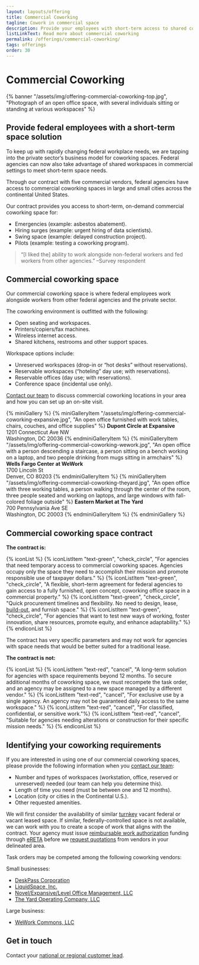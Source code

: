 ```yaml
---
layout: layouts/offering
title: Commercial Coworking
tagline: Cowork in commercial space
description: Provide your employees with short-term access to shared commercial office spaces where they can collaborate with teammates or other agencies
listLinkText: Read more about commercial coworking
permalink: /offerings/commercial-coworking/
tags: offerings
order: 30
---
```


# Commercial Coworking

{% banner "/assets/img/offering-commercial-coworking-top.jpg", "Photograph of an open office space, with several individuals sitting or standing at various workspaces" %}

## Provide federal employees with a short-term space solution

To keep up with rapidly changing federal workplace needs, we are tapping into the private sector’s business model for coworking spaces. Federal agencies can now also take advantage of shared workspaces in commercial settings to meet short-term space needs.

Through our contract with five commercial vendors, federal agencies have access to commercial coworking spaces in large and small cities across the continental United States.

Our contract provides you access to short-term, on-demand commercial coworking space for:

* Emergencies (example: asbestos abatement).
* Hiring surges (example: urgent hiring of data scientists).
* Swing space (example: delayed construction project).
* Pilots (example: testing a coworking program).

> “[I liked the] ability to work alongside non-federal workers and fed workers from other agencies.” –Survey respondent

## Commercial coworking space

Our commercial coworking space is where federal employees work alongside workers from other federal agencies and the private sector.

The coworking environment is outfitted with the following:

* Open seating and workspaces.
* Printers/copiers/fax machines.
* Wireless internet access.
* Shared kitchens, restrooms and other support spaces.

Workspace options include:

* Unreserved workspaces (drop-in or “hot desks” without reservations).
* Reservable workspaces (“hoteling” day use; with reservations).
* Reservable offices (day use; with reservations).
* Conference space (incidental use only).

[Contact our team](#get-in-touch) to discuss commercial coworking locations in your area and how you can set up an on-site visit.

{% miniGallery %}
  {% miniGalleryItem
    "/assets/img/offering-commercial-coworking-expansive.jpg",
    "An open office furnished with work tables, chairs, couches, and office supplies" %}
      <strong>Dupont Circle at Expansive</strong>
      <br>1201 Connecticut Ave NW
      <br>Washington, DC 20036
  {% endminiGalleryItem %}
  {% miniGalleryItem
    "/assets/img/offering-commercial-coworking-wework.jpg",
    "An open office with a person descending a staircase, a person sitting on a bench working on a laptop, and two people drinking from mugs sitting in armchairs" %}
    <strong>Wells Fargo Center at WeWork</strong>
    <br>1700 Lincoln St
    <br>Denver, CO 80203
  {% endminiGalleryItem %}
  {% miniGalleryItem
    "/assets/img/offering-commercial-coworking-theyard.jpg",
    "An open office with three working tables, a person walking through the center of the room, three people seated and working on laptops, and large windows with fall-colored foliage outside" %}
    <strong>Eastern Market at The Yard</strong>
    <br>700 Pennsylvania Ave SE
    <br>Washington, DC 20003
  {% endminiGalleryItem %}
{% endminiGallery %}


## Commercial coworking space contract

**The contract is:**

{% iconList %}
  {% iconListItem "text-green", "check_circle", "For agencies that need temporary access to commercial coworking spaces. Agencies occupy only the space they need to accomplish their mission and promote responsible use of taxpayer dollars." %}
  {% iconListItem "text-green", "check_circle", "A flexible, short–term agreement for federal agencies to gain access to a fully furnished, open concept, coworking office space in a commercial property." %}
  {% iconListItem "text-green", "check_circle", "Quick procurement timelines and flexibility. No need to design, lease, <a href='https://www.gsa.gov/reference/glossary?gsaredirect=glossary#build-out'>build-out</a>, and furnish space." %}
  {% iconListItem "text-green", "check_circle", "For agencies that want to test new ways of working, foster innovation, share resources, promote equity, and enhance adaptability." %}
{% endiconList %}

The contract has very specific parameters and may not work for agencies with space needs that would be better suited for a traditional lease.

**The contract is not:**

{% iconList %}
  {% iconListItem "text-red", "cancel", "A long-term solution for agencies with space requirements beyond 12 months. To secure additional months of coworking space, we must recompete the task order, and an agency may be assigned to a new space managed by a different vendor." %}
  {% iconListItem "text-red", "cancel", "For exclusive use by a single agency. An agency may not be  guaranteed daily access to the same workspace." %}
  {% iconListItem "text-red", "cancel", "For classified, confidential, or sensitive work."%}
  {% iconListItem "text-red", "cancel", "Suitable for agencies needing alterations or construction for their specific mission needs." %}
{% endiconList %}

## Identifying your coworking requirements

If you are interested in using one of our commercial coworking spaces, please provide the following information when you [contact our team](#get-in-touch):

* Number and types of workspaces (workstation, office, reserved or unreserved) needed (our team can help you determine this).
* Length of time you need (must be between one and 12 months).
* Location (city or cities in the Continental U.S.).
* Other requested amenities.

We will first consider the availability of similar [turnkey](http://gsa.gov/glossary#turnkey) vacant federal or vacant leased space.  If similar, federally-controlled space is not available, we can work with you to create a scope of work that aligns with the contract. Your agency must issue [reimbursable work authorization](https://www.gsa.gov/reference/glossary#RWA) funding through [eRETA](https://www.gsa.gov/real-estate/real-estate-services/reimbursable-services-rs-program/ereta-rwa-customer-portal) before we [request quotations](https://www.gsa.gov/reference/glossary#RFQ) from vendors in your delineated area.

Task orders may be competed among the following coworking vendors:

Small businesses:

* [DeskPass Corporation](https://www.deskpass.com/)
* [LiquidSpace, Inc.](https://liquidspace.com/)
* [Novel/Expansive/Level Office Management, LLC](https://expansive.com/)
* [The Yard Operating Company, LLC](https://theyard.com/)

Large business:

* [WeWork Commons, LLC](https://www.wework.com/)

## Get in touch

Contact your [national or regional customer lead](https://www.gsa.gov/about-us/organization/public-buildings-service/office-of-portfolio-mgmt-customer-engagement/office-of-customer-engagement/account-management-program/pbs-national-customer-leads?gsaredirect=nams).

